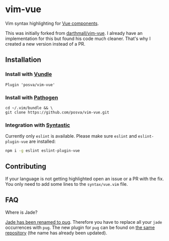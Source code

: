 # vim-vue

Vim syntax highlighting for [Vue
components](https://vuejs.org/v2/guide/single-file-components.html).

This was initially forked from
[darthmall/vim-vue](https://github.com/darthmall/vim-vue). I already have an
implementation for this but found his code much cleaner. That's why I created a
new version instead of a PR.

## Installation

### Install with [Vundle](https://github.com/VundleVim/Vundle.vim)

`Plugin 'posva/vim-vue'`

### Install with [Pathogen](https://github.com/tpope/vim-pathogen)

```
cd ~/.vim/bundle && \
git clone https://github.com/posva/vim-vue.git
```

### Integration with [Syntastic](https://github.com/scrooloose/syntastic)

Currently only `eslint` is available. Please make sure `eslint` and
`eslint-plugin-vue` are installed:

```bash
npm i -g eslint eslint-plugin-vue
```

## Contributing

If your language is not getting highlighted open an issue or a PR with the fix.
You only need to add some lines to the `syntax/vue.vim` file.

## FAQ

Where is Jade?

[Jade has been renamed to pug](https://github.com/pugjs/jade/issues/2184).
Therefore you have to replace all your `jade` occurrences with `pug`. The new
plugin for `pug` can be found on [the same repository](https://github.com/digitaltoad/vim-pug) (the name has already been updated).
